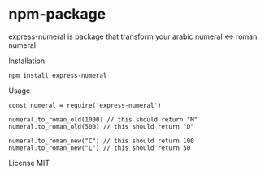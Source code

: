 # npm-package

express-numeral is package that transform your 
arabic numeral :left_right_arrow: roman numeral

Installation

```
npm install express-numeral
```

Usage

```
const numeral = require('express-numeral')

numeral.to_roman_old(1000) // this should return "M"
numeral.to_roman_old(500) // this should return "D"

numeral.to_roman_new("C") // this should return 100
numeral.to_roman_new("L") // this should return 50
```

License
MIT
